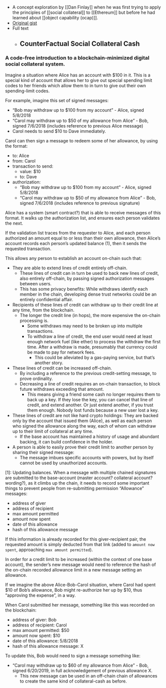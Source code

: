 - A concept exploration by [[Dan Finlay]] when he was first trying to apply the principles of [[social collateral]] to [[Ethereum]] but before he had learned about [[object capability (ocap)]].
- [Original gist](https://gist.github.com/danfinlay/73b6ffd11aea5a85767fe20c6ad868c5)
- Full text
    - ## CounterFactual Social Collateral Cash

### A code-free introduction to a blockchain-minimized digital social collateral system.

Imagine a situation where Alice has an account with $100 in it. This is a special kind of account that allows her to give out special spending limit codes to her friends which allow them to in turn to give out their own spending-limit codes.

For example, imagine this set of signed messages:
- “Bob may withdraw up to $100 from my account” - Alice, signed 5/8/2018
- “Carol may withdraw up to $50 of my allowance from Alice” - Bob, signed 7/6/2018 (includes reference to previous Alice message)
- Carol needs to send $10 to Dave immediately.

Carol can then sign a message to redeem some of her allowance, by using the format:
- to: Alice
- from: Carol
- transaction to send:
    - value: $10
    - to: Dave
- authorization:
    - “Bob may withdraw up to $100 from my account” - Alice, signed 5/8/2018
    - “Carol may withdraw up to $50 of my allowance from Alice” - Bob, signed 7/6/2018 (includes reference to previous signature)

Alice has a system (smart contract?) that is able to receive messages of this format.
It walks up the authorization list, and ensures each person validates the next.

If the validation list traces from the requester to Alice,
and each person authorized an amount equal to or less than their own allowance,
then Alice’s account records each person’s updated balance (1),
then it sends the requested transaction.

This allows any person to establish an account on-chain such that:
- They are able to extend lines of credit entirely off-chain.
    - These lines of credit can in turn be used to back new lines of credit, also entirely off-chain, by passing signed authorization messages between users.
    - This has some privacy benefits: While withdraws identify each member in the chain, developing dense trust networks could be an entirely confidential affair.
- Recipients of these lines of credit can withdraw up to their credit line at any time, from the blockchain.
    - The longer the credit line (in hops), the more expensive the on-chain processing is.
        - Some withdraws may need to be broken up into multiple transactions.
        - To withdraw a line of credit, the end user would need at least enough network fuel (like ether) to process the withdraw the first time. After a withdraw is made, presumably that currency could be made to pay for network fees.
            - This could be alleviated by a gas-paying service, but that’s another story.
- These lines of credit can be increased off-chain.
    - By including a reference to the previous credit-setting message, to prove ordinality.
    - Decreasing a line of credit requires an on-chain transaction, to block future withdraws exceeding that amount.
        - This means giving a friend some cash no longer requires them to back up a key. If they lose the key, you can cancel that line of credit, and extend another. Or just extend another, if you trust them enough. Nobody lost funds because a new user lost a key.
- These lines of credit are not like hard crypto holdings: They are backed only by the account that issued them (Alice), as well as each person who signed the allowance along the way, each of whom can withdraw up to their limit of collateral at any time.
    - If the base account has maintained a history of usage and abundant backing, it can build confidence in the holder.
- A person is able to easily prove their credit limit to another person by sharing their signed message:
    - The message imbues specific accounts with powers, but by itself cannot be used by unauthorized accounts.

[1]: Updating balances. When a message with multiple chained signatures are submitted to the base-account (master account? collateral account? wording?), as it climbs up the chain, it needs to record some important things to prevent people from re-submitting permission “Allowance” messages:
- address of giver
- address of recipient
- max amount permitted
- amount now spent
- date of this allowance
- hash of this allowance message

If this information is already recorded for this giver-recipient pair, the requested amount is simply deducted from that link (added to `amount now spent`, approaching `max amount permitted`).

In order for a credit limit to be increased (within the context of one base account), the sender’s new message would need to reference the hash of the on-chain recorded allowance limit in a new message setting an allowance.

If we imagine the above Alice-Bob-Carol situation, where Carol had spent $10 of Bob’s allowance, Bob might re-authorize her up by $10, thus “approving the expense”, in a way.

When Carol submitted her message, something like this was recorded on the blockchain:

- address of giver: Bob
- address of recipient: Carol
- max amount permitted: $50
- amount now spent: $10
- date of this allowance: 5/8/2018
- hash of this allowance message: X

To update this, Bob would need to sign a message something like:

- “Carol may withdraw up to $60 of my allowance from Alice” - Bob, signed 6/20/2019, in full acknowledgement of previous allowance X.
    - This new message can be used in an off-chain chain of allowances to create the same kind of collateral-cash as before.
